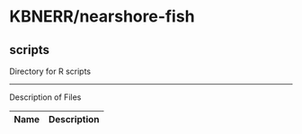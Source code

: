 # KBNERR/nearshore-fish
## scripts
Directory for R scripts

***
Description of Files

Name                                    | Description
----------------------------------------|--------------------------------

